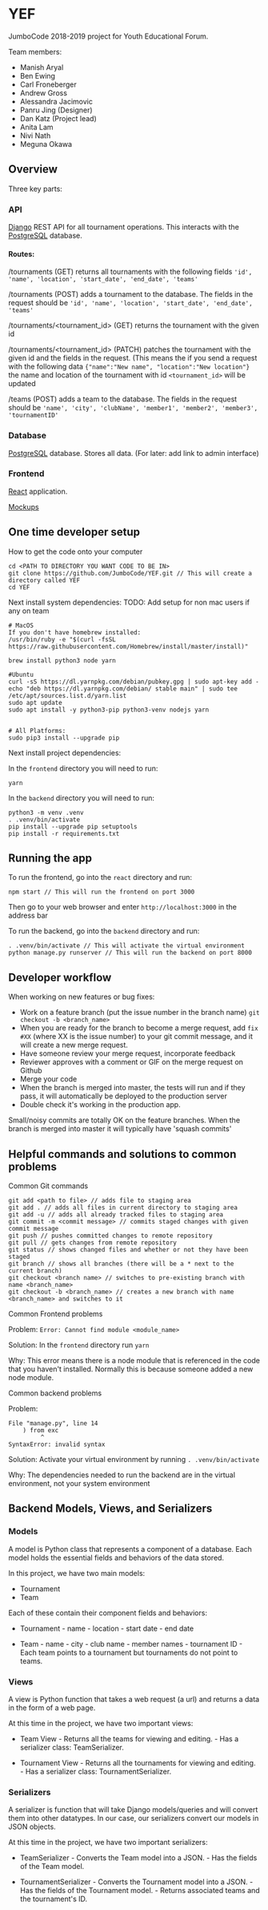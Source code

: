 # YEF

JumboCode 2018-2019 project for Youth Educational Forum.

Team members:

- Manish Aryal
- Ben Ewing
- Carl Froneberger
- Andrew Gross
- Alessandra Jacimovic
- Panru Jing (Designer)
- Dan Katz (Project lead)
- Anita Lam
- Nivi Nath
- Meguna Okawa

## Overview

Three key parts:

### API

[Django](https://www.djangoproject.com/) REST API for all tournament operations. This interacts with the [PostgreSQL](https://www.postgresql.org/) database.

#### Routes:

/tournaments (GET) returns all tournaments with the following fields `'id', 'name', 'location', 'start_date', 'end_date', 'teams'`

/tournaments (POST) adds a tournament to the database. The fields in the request should be `'id', 'name', 'location', 'start_date', 'end_date', 'teams'`

/tournaments/<tournament_id> (GET) returns the tournament with the given id

/tournaments/<tournament_id> (PATCH) patches the tournament with the given id and the fields in the request. (This means the if you send a request with the following data `{"name":"New name", "location":"New location"}` the name and location of the tournament with id `<tournament_id>` will be updated

/teams (POST) adds a team to the database. The fields in the request should be `'name', 'city', 'clubName', 'member1', 'member2', 'member3', 'tournamentID'`

### Database

[PostgreSQL](https://www.postgresql.org/) database. Stores all data. (For later: add link to admin interface)

### Frontend

[React](https://facebook.github.io/react/docs/hello-world.html) application.

[Mockups](https://xd.adobe.com/view/079cf1b1-193d-480a-5cc2-bdd162119a3b-71ad/) 

## One time developer setup

How to get the code onto your computer

```
cd <PATH TO DIRECTORY YOU WANT CODE TO BE IN>
git clone https://github.com/JumboCode/YEF.git // This will create a directory called YEF
cd YEF
```

Next install system dependencies:
TODO: Add setup for non mac users if any on team

```
# MacOS
If you don't have homebrew installed:
/usr/bin/ruby -e "$(curl -fsSL https://raw.githubusercontent.com/Homebrew/install/master/install)"

brew install python3 node yarn

#Ubuntu
curl -sS https://dl.yarnpkg.com/debian/pubkey.gpg | sudo apt-key add -
echo "deb https://dl.yarnpkg.com/debian/ stable main" | sudo tee /etc/apt/sources.list.d/yarn.list
sudo apt update
sudo apt install -y python3-pip python3-venv nodejs yarn


# All Platforms:
sudo pip3 install --upgrade pip
```

Next install project dependencies:

In the `frontend` directory you will need to run:

```
yarn
```

In the `backend` directory you will need to run:

```
python3 -m venv .venv
. .venv/bin/activate
pip install --upgrade pip setuptools
pip install -r requirements.txt
```

## Running the app

To run the frontend, go into the `react` directory and run:

```
npm start // This will run the frontend on port 3000
```

Then go to your web browser and enter `http://localhost:3000` in the address bar

To run the backend, go into the `backend` directory and run:

```
. .venv/bin/activate // This will activate the virtual environment
python manage.py runserver // This will run the backend on port 8000
```

## Developer workflow

When working on new features or bug fixes:

- Work on a feature branch (put the issue number in the branch name) `git checkout -b <branch_name>`
- When you are ready for the branch to become a merge request, add `fix #XX` (where XX is the issue number) to your git commit message, and it will create a new merge request.
- Have someone review your merge request, incorporate feedback
- Reviewer approves with a comment or GIF on the merge request on Github
- Merge your code
- When the branch is merged into master, the tests will run and if they pass, it will automatically be deployed to the production server
- Double check it's working in the production app.

Small/noisy commits are totally OK on the feature branches. When the branch is merged into master it will typically have 'squash commits'

## Helpful commands and solutions to common problems

Common Git commands

```
git add <path to file> // adds file to staging area
git add . // adds all files in current directory to staging area
git add -u // adds all already tracked files to staging area
git commit -m <commit message> // commits staged changes with given commit message
git push // pushes committed changes to remote repository
git pull // gets changes from remote repository
git status // shows changed files and whether or not they have been staged
git branch // shows all branches (there will be a * next to the current branch)
git checkout <branch name> // switches to pre-existing branch with name <branch_name>
git checkout -b <branch_name> // creates a new branch with name <branch_name> and switches to it
```

Common Frontend problems

Problem: `Error: Cannot find module <module_name>`

Solution: In the `frontend` directory run `yarn`

Why: This error means there is a node module that is referenced in the code that you haven't installed. Normally this is because someone added a new node module.

Common backend problems

Problem:

```
File "manage.py", line 14
    ) from exc
         ^
SyntaxError: invalid syntax
```

Solution: Activate your virtual environment by running `. .venv/bin/activate`

Why: The dependencies needed to run the backend are in the virtual environment, not your system environment

## Backend Models, Views, and Serializers

### Models

A model is Python class that represents a component of a database. Each model holds the essential
fields and behaviors of the data stored.

In this project, we have two main models:

- Tournament
- Team

Each of these contain their component fields and behaviors:

- Tournament - name - location - start date - end date

- Team - name - city - club name - member names - tournament ID - Each team points to a tournament but tournaments do not point to teams.

### Views

A view is Python function that takes a web request (a url) and returns a data in the form of a web page.

At this time in the project, we have two important views:

- Team View - Returns all the teams for viewing and editing. - Has a serializer class: TeamSerializer.

- Tournament View - Returns all the tournaments for viewing and editing. - Has a serializer class: TournamentSerializer.

### Serializers

A serializer is function that will take Django models/queries and will convert them into other datatypes.
In our case, our serializers convert our models in JSON objects.

At this time in the project, we have two important serializers:

- TeamSerializer - Converts the Team model into a JSON. - Has the fields of the Team model.

- TournamentSerializer - Converts the Tournament model into a JSON. - Has the fields of the Tournament model. - Returns associated teams and the tournament's ID.
